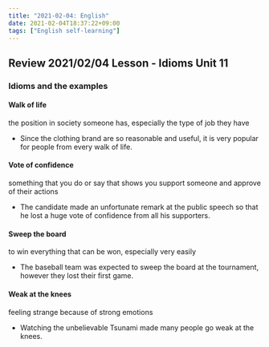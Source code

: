 ```yaml
---
title: "2021-02-04: English"
date: 2021-02-04T18:37:22+09:00
tags: ["English self-learning"]
---
```


## Review 2021/02/04 Lesson - Idioms Unit 11

### Idioms and the examples

#### Walk of life
the position in society someone has, especially the type of job they have

* Since the clothing brand are so reasonable and useful, it is very popular for people from every walk of life.

#### Vote of confidence
something that you do or say that shows you support someone and approve of their actions

* The candidate made an unfortunate remark at the public speech so that he lost a huge vote of confidence from all his supporters.

#### Sweep the board
to win everything that can be won, especially very easily

* The baseball team was expected to sweep the board at the tournament, however they lost their first game.

#### Weak at the knees
feeling strange because of strong emotions

* Watching the unbelievable Tsunami made many people go weak at the knees.
